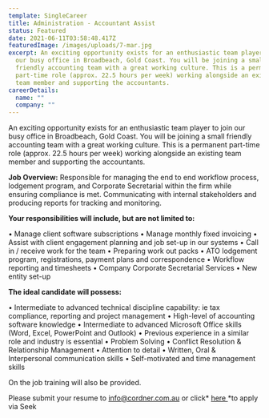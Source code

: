 ```yaml
---
template: SingleCareer
title: Administration - Accountant Assist
status: Featured
date: 2021-06-11T03:58:48.417Z
featuredImage: /images/uploads/7-mar.jpg
excerpt: An exciting opportunity exists for an enthusiastic team player to join
  our busy office in Broadbeach, Gold Coast. You will be joining a small
  friendly accounting team with a great working culture. This is a permanent
  part-time role (approx. 22.5 hours per week) working alongside an existing
  team member and supporting the accountants.
careerDetails:
  name: ""
  company: ""
---
```

An exciting opportunity exists for an enthusiastic team player to join our busy office in Broadbeach, Gold Coast. You will be joining a small friendly accounting team with a great working culture. This is a permanent part-time role (approx. 22.5 hours per week) working alongside an existing team member and supporting the accountants.

**Job Overview:** Responsible for managing the end to end workflow process, lodgement program, and Corporate Secretarial within the firm while ensuring compliance is met. Communicating with internal stakeholders and producing reports for tracking and monitoring.

**Your responsibilities will include, but are not limited to:**


•	Manage client software subscriptions
•	Manage monthly fixed invoicing
•	Assist with client engagement planning and job set-up in our systems
•	Call in / receive work for the team
•	Preparing work out packs 
•	ATO lodgement program, registrations, payment plans and correspondence
•	Workflow reporting and timesheets
•	Company Corporate Secretarial Services
•	New entity set-up

**The ideal candidate will possess:**

•	Intermediate to advanced technical discipline capability: ie tax compliance, reporting and project management
•	High-level of accounting software knowledge
•	Intermediate to advanced Microsoft Office skills (Word, Excel, PowerPoint and Outlook)
•	Previous experience in a similar role and industry is essential
•	Problem Solving
•	Conflict Resolution & Relationship Management
•	Attention to detail
•	Written, Oral & Interpersonal communication skills
•	Self-motivated and time management skills

On the job training will also be provided.

Please submit your resume to info@cordner.com.au or click* [here ](https://www.seek.com.au/job/52532207?type=promoted#searchRequestToken=30043df8-302b-4333-b5f8-35e28b3cfaf9)*to apply via Seek